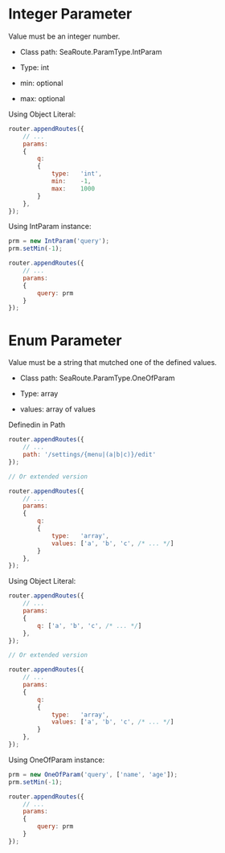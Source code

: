 # Integer Parameter

Value must be an integer number.

* Class path: SeaRoute.ParamType.IntParam
* Type: int

* min: optional
* max: optional


Using Object Literal:
```javascript
router.appendRoutes({
	// ...
	params:
	{
		q: 
		{ 
			type:	'int',
			min:	-1,
			max:	1000 
		}
	}, 
});
```


Using IntParam instance:
```javascript
prm = new IntParam('query');
prm.setMin(-1);

router.appendRoutes({
	// ...
	params:
	{
		query: prm
	} 
});
```


# Enum Parameter

Value must be a string that mutched one of the defined values.

* Class path: SeaRoute.ParamType.OneOfParam
* Type: array

* values: array of values

Definedin in Path
```javascript
router.appendRoutes({
	// ...
	path: '/settings/{menu|(a|b|c)}/edit'
});

// Or extended version

router.appendRoutes({
	// ...
	params:
	{
		q: 
		{ 
			type:	'array',
			values:	['a', 'b', 'c', /* ... */]
		}
	}, 
});
```

Using Object Literal:
```javascript
router.appendRoutes({
	// ...
	params:
	{
		q: ['a', 'b', 'c', /* ... */]
	}, 
});

// Or extended version

router.appendRoutes({
	// ...
	params:
	{
		q: 
		{ 
			type:	'array',
			values:	['a', 'b', 'c', /* ... */]
		}
	}, 
});
```


Using OneOfParam instance:
```javascript
prm = new OneOfParam('query', ['name', 'age']);
prm.setMin(-1);

router.appendRoutes({
	// ...
	params:
	{
		query: prm
	} 
});
```